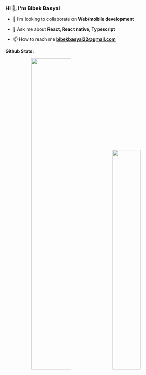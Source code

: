 <!-- Introduction -->
### Hi 👋, I'm Bibek Basyal

<!-- Bio and Interests -->

- 👯 I’m looking to collaborate on **Web/mobile development**

- 💬 Ask me about **React, React native, Typescript**

- 📫 How to reach me **bibekbasyal22@gmail.com**


<!-- Stats -->
**Github Stats:**

<div align="center">
<picture>
<source media="(prefers-color-scheme: light)" srcset="https://github-readme-stats-eight-theta.vercel.app/api?username=bibek99&&count_private=true&show_icons=true&bg_color=ffffff&title_color=1f1f1f&text_color=1f1f1f&icon_color=ffbb00&hide_border=true">
<img width="50%" src="https://github-readme-stats-eight-theta.vercel.app/api?username=bibek99&&count_private=true&show_icons=true&bg_color=0D1117&title_color=ffffff&text_color=929292&icon_color=F1E05A&hide_border=true"/>
</picture>
<picture>
<source media="(prefers-color-scheme: light)" srcset="https://github-readme-stats-eight-theta.vercel.app/api/top-langs/?username=bibek99&layout=compact&bg_color=ffffff&title_color=1f1f1f&text_color=1f1f1f&hide_border=true">
<img width="42%" src="https://github-readme-stats-eight-theta.vercel.app/api/top-langs/?username=bibek99&layout=compact&bg_color=0D1117&title_color=ffffff&text_color=929292&hide_border=true" />
</picture>
</div>
